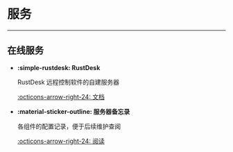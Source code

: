 # 服务
 ---
## 在线服务
<div class="grid cards" markdown>

-   **:simple-rustdesk: RustDesk** <!-- md:locked --> <!-- [md:autoupdate](./server/watchtower.md "Watchtower 每日自动更新容器") Docker -->

    RustDesk 远程控制软件的自建服务器

    [:octicons-arrow-right-24: 文档](server/rustdesk.md)

-   **:material-sticker-outline: 服务器备忘录**

    各组件的配置记录，便于后续维护查阅

    [:octicons-arrow-right-24: 阅读](server/index.md)

</div>
